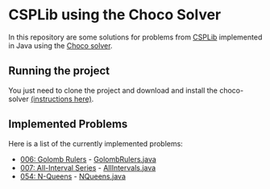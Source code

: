 # CSPLib using the Choco Solver
In this repository are some solutions for problems from [CSPLib](http://csplib.org/) implemented in Java using the [Choco solver](http://www.choco-solver.org/).

## Running the project
You just need to clone the project and download and install the choco-solver [(instructions here)](https://choco-solver.readthedocs.io/en/latest/1_overview.html#using-choco-solver).

## Implemented Problems
Here is a list of the currently implemented problems:

- [006: Golomb Rulers](http://csplib.org/Problems/prob006/) - [GolombRulers.java](src/GolombRulers.java)
- [007: All-Interval Series](http://csplib.org/Problems/prob007/) - [AllIntervals.java](src/AllIntervals.java)
- [054: N-Queens](http://csplib.org/Problems/prob054/) - [NQueens.java](src/NQueens.java)
